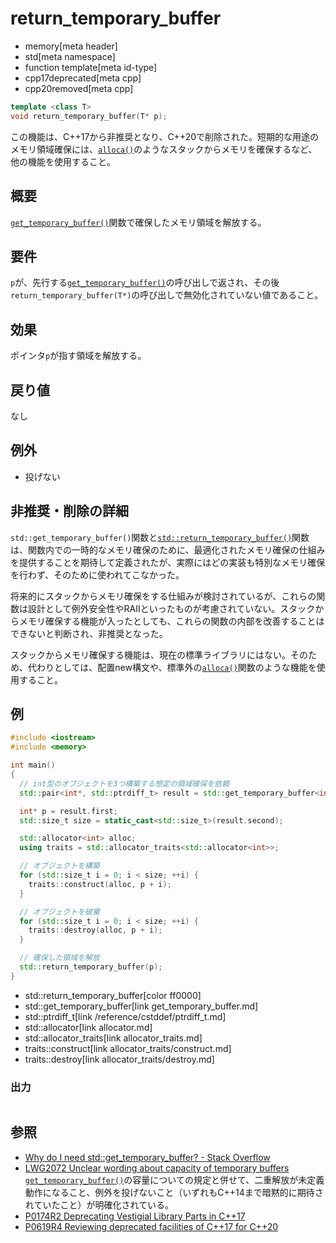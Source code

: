 # return_temporary_buffer
* memory[meta header]
* std[meta namespace]
* function template[meta id-type]
* cpp17deprecated[meta cpp]
* cpp20removed[meta cpp]

```cpp
template <class T>
void return_temporary_buffer(T* p);
```

この機能は、C++17から非推奨となり、C++20で削除された。短期的な用途のメモリ領域確保には、[`alloca()`](https://linuxjm.osdn.jp/html/LDP_man-pages/man3/alloca.3.html)のようなスタックからメモリを確保するなど、他の機能を使用すること。


## 概要
[`get_temporary_buffer()`](get_temporary_buffer.md)関数で確保したメモリ領域を解放する。


## 要件
`p`が、先行する[`get_temporary_buffer()`](get_temporary_buffer.md)の呼び出しで返され、その後`return_temporary_buffer(T*)`の呼び出しで無効化されていない値であること。


## 効果
ポインタ`p`が指す領域を解放する。


## 戻り値
なし


## 例外
- 投げない


## 非推奨・削除の詳細
`std::get_temporary_buffer()`関数と[`std::return_temporary_buffer()`](return_temporary_buffer.md)関数は、関数内での一時的なメモリ確保のために、最適化されたメモリ確保の仕組みを提供することを期待して定義されたが、実際にはどの実装も特別なメモリ確保を行わず、そのために使われてこなかった。

将来的にスタックからメモリ確保をする仕組みが検討されているが、これらの関数は設計として例外安全性やRAIIといったものが考慮されていない。スタックからメモリ確保する機能が入ったとしても、これらの関数の内部を改善することはできないと判断され、非推奨となった。

スタックからメモリ確保する機能は、現在の標準ライブラリにはない。そのため、代わりとしては、配置new構文や、標準外の[`alloca()`](https://linuxjm.osdn.jp/html/LDP_man-pages/man3/alloca.3.html)関数のような機能を使用すること。


## 例
```cpp example
#include <iostream>
#include <memory>

int main()
{
  // int型のオブジェクトを3つ構築する想定の領域確保を依頼
  std::pair<int*, std::ptrdiff_t> result = std::get_temporary_buffer<int>(3);

  int* p = result.first;
  std::size_t size = static_cast<std::size_t>(result.second);

  std::allocator<int> alloc;
  using traits = std::allocator_traits<std::allocator<int>>;

  // オブジェクトを構築
  for (std::size_t i = 0; i < size; ++i) {
    traits::construct(alloc, p + i);
  }

  // オブジェクトを破棄
  for (std::size_t i = 0; i < size; ++i) {
    traits::destroy(alloc, p + i);
  }

  // 確保した領域を解放
  std::return_temporary_buffer(p);
}
```
* std::return_temporary_buffer[color ff0000]
* std::get_temporary_buffer[link get_temporary_buffer.md]
* std::ptrdiff_t[link /reference/cstddef/ptrdiff_t.md]
* std::allocator[link allocator.md]
* std::allocator_traits[link allocator_traits.md]
* traits::construct[link allocator_traits/construct.md]
* traits::destroy[link allocator_traits/destroy.md]

### 出力
```
```

## 参照
- [Why do I need std::get_temporary_buffer? - Stack Overflow](http://stackoverflow.com/questions/3264299/why-do-i-need-stdget-temporary-buffer)
- [LWG2072 Unclear wording about capacity of temporary buffers](http://www.open-std.org/jtc1/sc22/wg21/docs/lwg-defects.html#2072)
  [`get_temporary_buffer()`](get_temporary_buffer.md)の容量についての規定と併せて、二重解放が未定義動作になること、例外を投げないこと（いずれもC++14まで暗黙的に期待されていたこと）が明確化されている。
- [P0174R2 Deprecating Vestigial Library Parts in C++17](http://www.open-std.org/jtc1/sc22/wg21/docs/papers/2016/p0174r2.html)
- [P0619R4 Reviewing deprecated facilities of C++17 for C++20](http://www.open-std.org/jtc1/sc22/wg21/docs/papers/2018/p0619r4.html)
